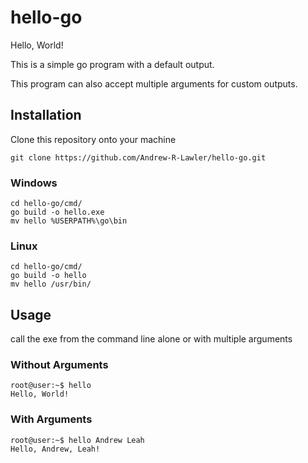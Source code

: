 # hello-go

Hello, World!

This is a simple go program with a default output.

This program can also accept multiple arguments for custom outputs.

## Installation

Clone this repository onto your machine

```
git clone https://github.com/Andrew-R-Lawler/hello-go.git
```

### Windows

```
cd hello-go/cmd/
go build -o hello.exe
mv hello %USERPATH%\go\bin
```

### Linux

```
cd hello-go/cmd/
go build -o hello
mv hello /usr/bin/
```

## Usage

call the exe from the command line alone or with multiple arguments

### Without Arguments

```shell-session
root@user:~$ hello
Hello, World!
```

### With Arguments

```shell-session
root@user:~$ hello Andrew Leah
Hello, Andrew, Leah!
```

